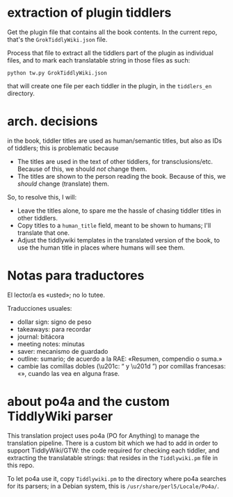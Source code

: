 # extraction of plugin tiddlers

Get the plugin file that contains all the book contents. In the current repo,
that's the `GrokTiddlyWiki.json` file.

Process that file to extract all the tiddlers part of the plugin as individual
files, and to mark each translatable string in those files as such:

```
python tw.py GrokTiddlyWiki.json
```

that will create one file per each tiddler in the plugin, in the `tiddlers_en`
directory.

# arch. decisions

in the book, tiddler titles are used as human/semantic titles, but also as IDs
of tiddlers; this is problematic because

  * The titles are used in the text of other tiddlers, for transclusions/etc.
    Because of this, we should *not* change them.
  * The titles are shown to the person reading the book. Because of this, we
    *should* change (translate) them.

So, to resolve this, I will:

  * Leave the titles alone, to spare me the hassle of chasing tiddler titles in
    other tiddlers.
  * Copy titles to a `human_title` field, meant to be shown to humans; I'll
    translate that one.
  * Adjust the tiddlywiki templates in the translated version of the book, to
    use the human title in places where humans will see them.

# Notas para traductores

El lector/a es «usted»; no lo tutee.

Traducciones usuales:

  * dollar sign: signo de peso
  * takeaways: para recordar
  * journal: bitácora
  * meeting notes: minutas
  * saver: mecanismo de guardado
  * outline: sumario; de acuerdo a la RAE: «Resumen, compendio o suma.»
  * cambie las comillas dobles (\\u201c: “ y \\u201d ”) por comillas francesas:
    «», cuando las vea en alguna frase.

# about po4a and the custom TiddlyWiki parser

This translation project uses po4a (PO for Anything) to manage the translation
pipeline. There is a custom bit which we had to add in order to support
TiddlyWiki/GTW: the code required for checking each tiddler, and extracting the
translatable strings: that resides in the `Tiddlywiki.pm` file in this repo.

To let po4a use it, copy `Tiddlywiki.pm` to the directory where po4a searches
for its parsers; in a Debian system, this is `/usr/share/perl5/Locale/Po4a/`.
